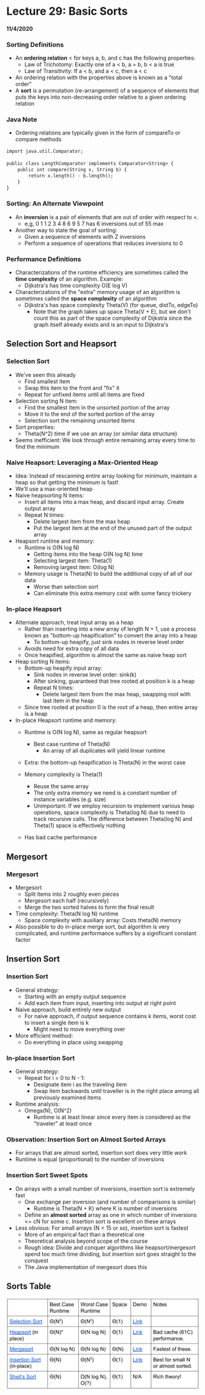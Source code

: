 # Lecture 29: Basic Sorts
#### 11/4/2020

### Sorting Definitions
- An **ordering relation** < for keys a, b, and c has the following properties:
  - Law of Trichotomy: Exactly one of a < b, a = b, b < a is true
  - Law of Transitivity: If a < b, and a < c, then a < c
- An ordering relation with the properties above is known as a "total order"
- A **sort** is a permutation (re-arrangement) of a sequence of elements that puts the keys into non-decreasing order relative to a given ordering relation

### Java Note
- Ordering relations are typically given in the form of compareTo or compare methods

```
import java.util.Comparator;

public class LengthComparator implements Comparator<String> {
    public int compare(String x, String b) {
        return x.length() - b.length();
    }
}
```

### Sorting: An Alternate Viewpoint
- An **inversion** is a pair of elements that are out of order with respect to <.
  - e,g, 0 1 1 2 3 4 8 6 9 5 7 has 6 inversions out of 55 max
- Another way to state the goal of sorting:
  - Given a sequence of elements with Z inversions
  - Perform a sequence of operations that reduces inversions to 0

### Performance Definitions
- Characterizations of the runtime efficiency are sometimes called the **time complexity** of an algorithm. Example:
  - Dijkstra's has time complexity O(E log V)
- Characterizations of the "extra" memory usage of an algorithm is sometimes called the **space complexity** of an algorithm
  - Dijkstra's has space complexity Theta(V) (for queue, distTo, edgeTo)
    - Note that the graph takes up space Theta(V + E), but we don't count this as part of the space complexity of Dijkstra since the graph itself already exists and is an input to Dijkstra's


## Selection Sort and Heapsort

### Selection Sort
- We've seen this already
  - Find smallest item
  - Swap this item to the front and "fix" it
  - Repeat for unfixed items until all items are fixed
- Selection sorting N item:
  - Find the smallest item in the unsorted portion of the array
  - Move it to the end of the sorted portion of the array
  - Selection sort the remaining unsorted items
- Sort properties:
  - Theta(N^2) time if we use an array (or similar data structure)
- Seems inefficient: We look through entire remaining array every time to find the minimum

### Naive Heapsort: Leveraging a Max-Oriented Heap
- Idea: Instead of rescanning entire array looking for minimum, maintain a heap so that getting the minimum is fast!
- We'll use a max-oriented heap
- Naive heapsorting N items:
  - Insert all items into a max heap, and discard input array. Create output array
  - Repeat N times:
    - Delete largest item from the max heap
    - Put the largest item at the end of the unused part of the output array
- Heapsort runtime and memory:
  - Runtime is O(N log N)
    - Getting items into the heap O(N log N) time
    - Selecting largest item: Theta(1)
    - Removing largest item: O(log N)
  - Memory usage is Theta(N) to build the additional copy of all of our data
    - Worse than selection sort
    - Can eliminate this extra memory cost with some fancy trickery

### In-place Heapsort
- Alternate approach, treat input array as a heap
  - Rather than inserting into a new array of length N + 1, use a process known as "bottom-up heapification" to convert the array into a heap
    - To bottom-up heapify, just sink nodes in reverse level order
  - Avoids need for extra copy of all data
  - Once heapified, algorithm is almost the same as naive heap sort
- Heap sorting N items:
  - Bottom-up heapify input array:
    - Sink nodes in reverse level order: sink(k)
    - After sinking, guaranteed that tree rooted at position k is a heap
    - Repeat N times:
      - Delete largest item from the max heap, swapping root with last item in the heap
  - Since tree rooted at position 0 is the root of a heap, then entire array is a heap
- In-place Heapsort runtime and memory:
  - Runtime is O(N log N), same as regular heapsort
    - Best case runtime of Theta(N)
      - An array of all duplicates will yield linear runtime
  - Extra: the bottom-up heapification is Theta(N) in the worst case

  - Memory complexity is Theta(1)
    - Reuse the same array
    - The only extra memory we need is a constant number of instance variables (e.g. size)
    - Unimportant: If we employ recursion to implement various heap operations, space complexity is Theta(log N) due to need to track recursive calls. The difference between Theta(log N) and Theta(1) space is effectively nothing
  - Has bad cache performance


## Mergesort

### Mergesort
- Mergesort
  - Split items into 2 roughly even pieces
  - Mergesort each half (recursively)
  - Merge the two sorted halves to form the final result
- Time complexity: Theta(N log N) runtime
  - Space complexity with auxiliary array: Costs theta(N) memory
- Also possible to do in-place merge sort, but algorithm is very complicated, and runtime performance suffers by a significant constant factor


## Insertion Sort

### Insertion Sort
- General strategy:
  - Starting with an empty output sequence
  - Add each item from input, inserting into output at right point
- Naive approach, build entirely new output
  - For naive approach, if output sequence contains k items, worst cost to insert a single item is k
    - Might need to move everything over
- More efficient method:
  - Do everything in place using swapping

### In-place Insertion Sort
- General strategy:
  - Repeat for i = 0 to N - 1:
    - Designate item i as the traveling item
    - Swap item backwards until traveller is in the right place among all previously examined items
- Runtime analysis:
  - Omega(N), O(N^2)
    - Runtime is at least linear since every item is considered as the "traveler" at least once

### Observation: Insertion Sort on Almost Sorted Arrays
- For arrays that are almost sorted, insertion sort does very little work
- Runtime is equal (proportional) to the number of inversions

### Insertion Sort Sweet Spots
- On arrays with a small number of inversions, insertion sort is extremely fast
  - One exchange per inversion (and number of comparisons is similar)
    - Runtime is Theta(N + K) where K is number of inversions
  - Define an **almost sorted** array as one in which number of inversions <= cN for some c. Insertion sort is excellent on these arrays
- Less obvious: For small arrays (N < 15 or so), insertion sort is fastest
  - More of an empirical fact than a theoretical one
  - Theoretical analysis beyond scope of the course
  - Rough idea: Divide and conquer algorithms like heapsort/mergesort spend too much time dividing, but insertion sort goes straight to the conquest
  - The Java implementation of mergesort does this


## Sorts Table
![](images/29.1.png)